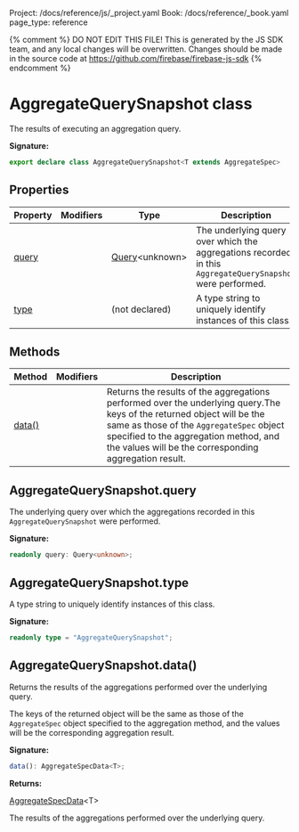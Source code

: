 Project: /docs/reference/js/_project.yaml
Book: /docs/reference/_book.yaml
page_type: reference

{% comment %}
DO NOT EDIT THIS FILE!
This is generated by the JS SDK team, and any local changes will be
overwritten. Changes should be made in the source code at
https://github.com/firebase/firebase-js-sdk
{% endcomment %}

# AggregateQuerySnapshot class
The results of executing an aggregation query.

<b>Signature:</b>

```typescript
export declare class AggregateQuerySnapshot<T extends AggregateSpec> 
```

## Properties

|  Property | Modifiers | Type | Description |
|  --- | --- | --- | --- |
|  [query](./firestore_.aggregatequerysnapshot.md#aggregatequerysnapshotquery) |  | [Query](./firestore_.query.md#query_class)<!-- -->&lt;unknown&gt; | The underlying query over which the aggregations recorded in this <code>AggregateQuerySnapshot</code> were performed. |
|  [type](./firestore_.aggregatequerysnapshot.md#aggregatequerysnapshottype) |  | (not declared) | A type string to uniquely identify instances of this class. |

## Methods

|  Method | Modifiers | Description |
|  --- | --- | --- |
|  [data()](./firestore_.aggregatequerysnapshot.md#aggregatequerysnapshotdata) |  | Returns the results of the aggregations performed over the underlying query.<!-- -->The keys of the returned object will be the same as those of the <code>AggregateSpec</code> object specified to the aggregation method, and the values will be the corresponding aggregation result. |

## AggregateQuerySnapshot.query

The underlying query over which the aggregations recorded in this `AggregateQuerySnapshot` were performed.

<b>Signature:</b>

```typescript
readonly query: Query<unknown>;
```

## AggregateQuerySnapshot.type

A type string to uniquely identify instances of this class.

<b>Signature:</b>

```typescript
readonly type = "AggregateQuerySnapshot";
```

## AggregateQuerySnapshot.data()

Returns the results of the aggregations performed over the underlying query.

The keys of the returned object will be the same as those of the `AggregateSpec` object specified to the aggregation method, and the values will be the corresponding aggregation result.

<b>Signature:</b>

```typescript
data(): AggregateSpecData<T>;
```
<b>Returns:</b>

[AggregateSpecData](./firestore_.md#aggregatespecdata)<!-- -->&lt;T&gt;

The results of the aggregations performed over the underlying query.

